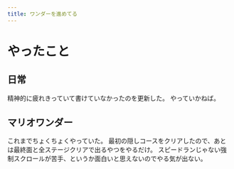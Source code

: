 ```yaml
---
title: ワンダーを進めてる
---
```


# やったこと

## 日常

精神的に疲れきっていて書けていなかったのを更新した。
やっていかねば。

## マリオワンダー

これまでちょくちょくやっていた。
最初の隠しコースをクリアしたので、あとは最終面と全ステージクリアで出るやつをやるだけ。
スピードランじゃない強制スクロールが苦手、というか面白いと思えないのでやる気が出ない。
